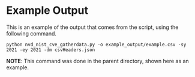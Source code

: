 # Example Output
This is an example of the output that comes from the script, using the following command.
```shell
python nvd_nist_cve_gatherdata.py -o example_output/example.csv -sy 2021 -ey 2021 -dm csvHeaders.json
```
**NOTE**: This command was done in the parent directory, shown here as an example.